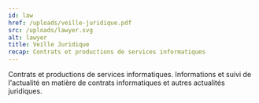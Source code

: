 ```yaml
---
id: law
href: /uploads/veille-juridique.pdf
src: /uploads/lawyer.svg
alt: lawyer
title: Veille Juridique
recap: Contrats et productions de services informatiques
---
```

Contrats et productions de services informatiques. Informations et suivi de l'actualité en matière de contrats informatiques et autres actualités juridiques.